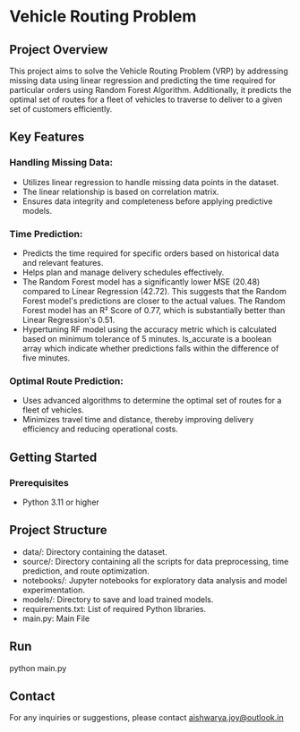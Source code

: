 # Vehicle Routing Problem


## Project Overview
This project aims to solve the Vehicle Routing Problem (VRP) by addressing missing data using linear regression and predicting the time required for particular orders using Random Forest Algorithm. Additionally, it predicts the optimal set of routes for a fleet of vehicles to traverse to deliver to a given set of customers efficiently.

## Key Features
### Handling Missing Data:

* Utilizes linear regression to handle missing data points in the dataset.
* The linear relationship is based on correlation matrix.
* Ensures data integrity and completeness before applying predictive models.

### Time Prediction:

* Predicts the time required for specific orders based on historical data and relevant features.
* Helps plan and manage delivery schedules effectively.
* The Random Forest model has a significantly lower MSE (20.48) compared to Linear Regression (42.72). This suggests that the Random Forest model's predictions are closer to the actual values. The Random Forest model has an R² Score of 0.77, which is substantially better than Linear Regression's 0.51. 
* Hypertuning RF model using the accuracy metric which is calculated based on minimum tolerance of 5 minutes. Is_accurate is a boolean array which indicate whether predictions falls within the difference of five minutes.

### Optimal Route Prediction:
* Uses advanced algorithms to determine the optimal set of routes for a fleet of vehicles.
* Minimizes travel time and distance, thereby improving delivery efficiency and reducing operational costs.

## Getting Started
### Prerequisites
* Python 3.11 or higher

## Project Structure
* data/: Directory containing the dataset.
* source/: Directory containing all the scripts for data preprocessing, time prediction, and route optimization.
* notebooks/: Jupyter notebooks for exploratory data analysis and model experimentation.
* models/: Directory to save and load trained models.
* requirements.txt: List of required Python libraries.
* main.py: Main File

## Run
  python main.py

## Contact
For any inquiries or suggestions, please contact aishwarya.joy@outlook.in
